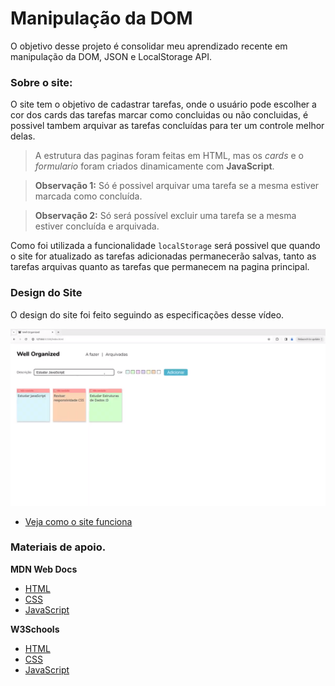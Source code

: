 # Manipulação da DOM
O objetivo desse projeto é consolidar meu aprendizado recente em manipulação da DOM, JSON e LocalStorage API.

### Sobre o site:
O site tem o objetivo de cadastrar tarefas, onde o usuário pode escolher a cor dos cards das tarefas marcar como concluidas ou não concluidas, é possivel tambem arquivar as tarefas concluídas para ter um controle melhor delas.

> A estrutura das paginas foram feitas em HTML, mas os *cards* e o *formulario* foram criados dinamicamente com **JavaScript**.

> **Observação 1:** Só é possivel arquivar uma tarefa se a mesma estiver marcada como concluída.

> **Observação 2:** Só será possível excluir uma tarefa se a mesma estiver concluída e arquivada.

Como foi utilizada a funcionalidade ```localStorage```  será possivel que quando o site for atualizado as tarefas adicionadas permanecerão salvas, tanto as tarefas arquivas quanto as tarefas que permanecem na pagina principal.

### Design do Site
O design do site foi feito seguindo as especificações desse vídeo.

![Image and Preview Themes on the toolbar](public/assets/img_site.png)

* [Veja como o site funciona](https://drive.google.com/file/d/1pzQP8-Puzjbv_xiwsVDjwdF3ondvd43U/preview)

### Materiais de apoio.

**MDN Web Docs**
* [HTML](https://developer.mozilla.org/pt-BR/docs/Web/HTML)
* [CSS](https://developer.mozilla.org/pt-BR/docs/Web/CSS)
* [JavaScript](https://developer.mozilla.org/pt-BR/docs/Web/JavaScript)

**W3Schools**
* [HTML](https://www.w3schools.com/html/default.asp)
* [CSS](https://www.w3schools.com/css/default.asp)
* [JavaScript](https://www.w3schools.com/js/default.asp)
